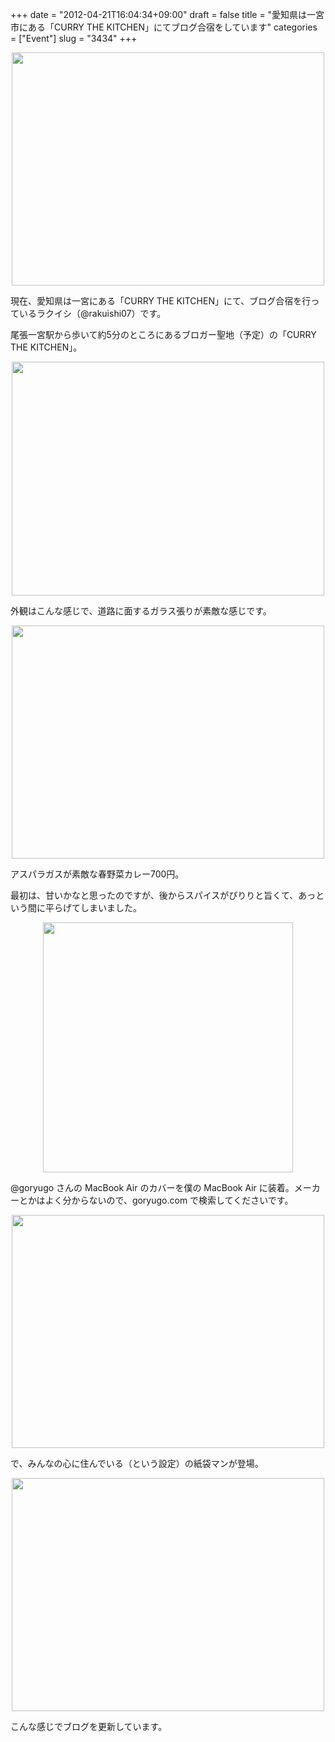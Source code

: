 +++
date = "2012-04-21T16:04:34+09:00"
draft = false
title = "愛知県は一宮市にある「CURRY THE KITCHEN」にてブログ合宿をしています"
categories = ["Event"]
slug = "3434"
+++

<img style="display:block; margin-left:auto; margin-right:auto;" src="/images/2012/04/3434_1.jpg" border="0" width="500" height="373" />

現在、愛知県は一宮にある「CURRY THE KITCHEN」にて、ブログ合宿を行っているラクイシ（@rakuishi07）です。

尾張一宮駅から歩いて約5分のところにあるブロガー聖地（予定）の「CURRY THE KITCHEN」。

<img style="display:block; margin-left:auto; margin-right:auto;" src="/images/2012/04/3434_2.jpg" border="0" width="500" height="374" />

外観はこんな感じで、道路に面するガラス張りが素敵な感じです。

<img style="display:block; margin-left:auto; margin-right:auto;" src="/images/2012/04/3434_3.jpg" border="0" width="500" height="373" />

アスパラガスが素敵な春野菜カレー700円。

最初は、甘いかなと思ったのですが、後からスパイスがぴりりと旨くて、あっという間に平らげてしまいました。

<img style="display:block; margin-left:auto; margin-right:auto;" src="/images/2012/04/3434_4.jpg" border="0" width="400" height="400" />

@goryugo さんの MacBook Air のカバーを僕の MacBook Air に装着。メーカーとかはよく分からないので、goryugo.com で検索してくださいです。

<img style="display:block; margin-left:auto; margin-right:auto;" src="/images/2012/04/3434_5.jpg" border="0" width="500" height="373" />

で、みんなの心に住んでいる（という設定）の紙袋マンが登場。

<img style="display:block; margin-left:auto; margin-right:auto;" src="/images/2012/04/3434_6.jpg" border="0" width="500" height="373" />

こんな感じでブログを更新しています。
